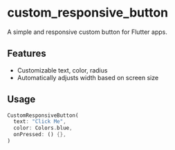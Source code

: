 # custom_responsive_button

A simple and responsive custom button for Flutter apps.

## Features

- Customizable text, color, radius
- Automatically adjusts width based on screen size

## Usage

```dart
CustomResponsiveButton(
  text: "Click Me",
  color: Colors.blue,
  onPressed: () {},
)
